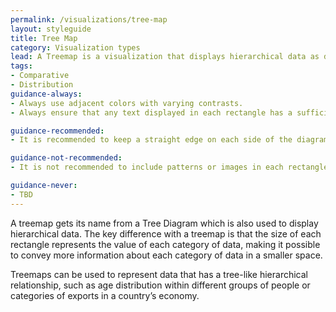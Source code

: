 ```yaml
---
permalink: /visualizations/tree-map
layout: styleguide
title: Tree Map
category: Visualization types
lead: A Treemap is a visualization that displays hierarchical data as different groups of nested rectangles.
tags:
- Comparative
- Distribution
guidance-always:
- Always use adjacent colors with varying contrasts.
- Always ensure that any text displayed in each rectangle has a sufficient contrast ratio.

guidance-recommended:
- It is recommended to keep a straight edge on each side of the diagram.

guidance-not-recommended:
- It is not recommended to include patterns or images in each rectangle.

guidance-never:
- TBD
---
```


<p>
  A treemap gets its name from a Tree Diagram which is also used to display hierarchical data. The key difference with a treemap is that the size of each rectangle represents the value of each category of data, making it possible to convey more information about each category of data in a smaller space.
</p>
<p>
  Treemaps can be used to represent data that has a tree-like hierarchical relationship, such as age distribution within different groups of people or categories of exports in a country’s economy.
</p>